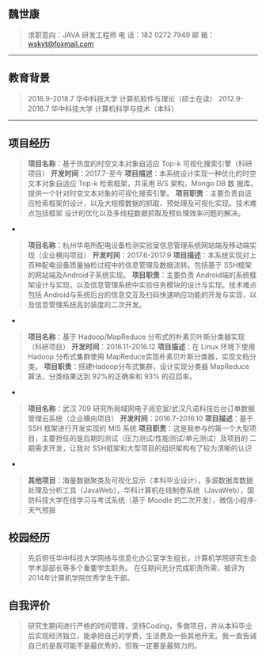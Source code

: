 

魏世康
---

> 求职意向：JAVA 研发工程师
> 电    话：182 0272 7949 
> 邮    箱：wskyt@foxmail.com

----------
教育背景
----

> 2016.9-2018.7 华中科技大学 计算机软件与理论（硕士在读）
> 2012.9-2016.7 华中科技大学 计算机科学与技术（本科）


----------


项目经历
----

> **项目名称**：基于热度的时空文本对象自适应 Top-k 可视化搜索引擎（科研项目）
> **开发时间**：2017.7-至今
> **项目描述**：本系统设计实现一种优化的时空文本对象自适应 Top-k 检索框架，并采用 B/S 架构，Mongo DB 数 据库。提供一个针对时空文本对象的可视化搜索引擎。
> **项目职责**：主要负责自适应检索框架的设计，以及大规模数据的抓取、预处理及可视化实现。技术难点包括框架 设计的优化以及多线程数据抓取及预处理效率问题的解决。


-


> **项目名称**：杭州华电所配电设备检测实验室信息管理系统网站端及移动端实现（企业横向项目） 
> **开发时间**：2017.6-2017.9
> **项目描述**：本系统实现对上百种配电设备质量抽检过程中的信息管理及数据流转。包括基于 SSH框架的网站端及Android子系统实现。
> **项目职责**：主要负责 Android端的系统框架设计与实现，以及信息管理系统中实验任务模块的设计与实现。技术难点包括 Android与系统后台的信息交互及扫码快速响应功能的开发与实现，以及信息管理系统高封装度的二次开发。


-

> **项目名称**：基于 Hadoop/MapReduce 分布式的朴素贝叶斯分类器实现（科研项目） 
> **开发时间**：2016.11-2016.12
> **项目描述**：在 Linux 环境下使用 Hadoop 分布式集群使用 MapReduce实现朴素贝叶斯分类器，实现文档分类。 
> **项目职责**：搭建Hadoop分布式集群，设计实现分类器 MapReduce 算法，分类结果达到 92%的正确率和 93% 的召回率。

-

> **项目名称**：武汉 709 研究所局域网电子阅览室/武汉凡诺科技后台订单数据管理云系统（企业横向项目） 
> **开发时间**：2016.7-2016.10
> **项目描述**：基于 SSH 框架进行开发实现的 MIS 系统
> **项目职责**：这是我参与的第一个大型项目，主要担任的是后期的测试（压力测试/性能测试/单元测试）及项目的 二期需求开发，让我对 SSH框架和大型项目的组织架构有了较为清晰的认识

-
> **其他项目**：海量数据聚类及可视化显示（本科毕业设计），多源数据库数据处理及分析工具（JavaWeb），华科计算机在线制卷系统（JavaWeb），国防科技大学在线学习与考试系统（基于 Moodle 的二次开发），微信小程序-天气预报

校园经历
----

> 先后担任华中科技大学网络与信息化办公室学生组长，计算机学院研究生会学术部部长等多个重要学生职务。 在任期间充分完成职责所需，被评为 2014年计算机学院优秀学生干部。

自我评价
----

> 研究生期间进行严格的时间管理，坚持Coding，多做项目，并从本科毕业后实现经济独立，能承担自己的学费，生活费及一些其他开支。我一直告诫自己的是我可能不是最优秀的，但我一定要是最努力的。
